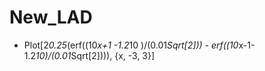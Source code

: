 # New_LAD
- Plot[2*0.25*(erf((10*x+1 -1.2*10 )/(0.01*Sqrt[2])) - erf((10*x-1-1.2*10)/(0.01*Sqrt[2]))), {x, -3, 3}]
